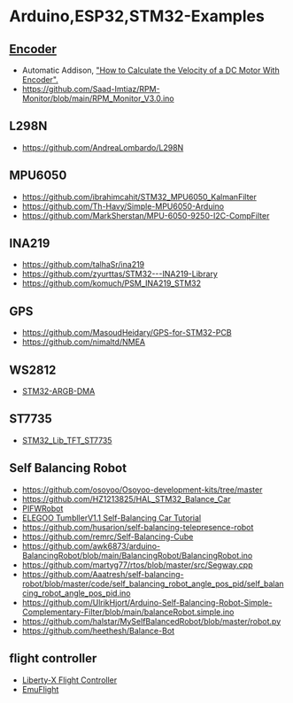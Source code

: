 # Arduino,ESP32,STM32-Examples

[Encoder](https://www.arduino.cc/reference/en/libraries/encoder/)
--
- Automatic Addison, ["How to Calculate the Velocity of a DC Motor With Encoder".](https://automaticaddison.com/how-to-calculate-the-velocity-of-a-dc-motor-with-encoder/)
- https://github.com/Saad-Imtiaz/RPM-Monitor/blob/main/RPM_Monitor_V3.0.ino

L298N
--
- https://github.com/AndreaLombardo/L298N

MPU6050
--
- https://github.com/ibrahimcahit/STM32_MPU6050_KalmanFilter
- https://github.com/Th-Havy/Simple-MPU6050-Arduino
- https://github.com/MarkSherstan/MPU-6050-9250-I2C-CompFilter

INA219
--
- https://github.com/talhaSr/ina219
- https://github.com/zyurttas/STM32---INA219-Library
- https://github.com/komuch/PSM_INA219_STM32

GPS
--
- https://github.com/MasoudHeidary/GPS-for-STM32-PCB
- https://github.com/nimaltd/NMEA

WS2812
--
- [STM32-ARGB-DMA](https://github.com/Crazy-Geeks/STM32-ARGB-DMA)

ST7735
--
- [STM32_Lib_TFT_ST7735](https://github.com/GolinskiyKonstantin/STM32_Lib_TFT_ST7735)

Self Balancing Robot
--
- https://github.com/osoyoo/Osoyoo-development-kits/tree/master
- https://github.com/HZ1213825/HAL_STM32_Balance_Car
- [PIFWRobot](https://github.com/tuannv0898/PIFer)
- [ELEGOO TumbllerV1.1 Self-Balancing Car Tutorial](https://github.com/elegooofficial/ELEGOO-TumbllerV1.1-Self-Balancing-Car-Tutorial)
- https://github.com/husarion/self-balancing-telepresence-robot
- https://github.com/remrc/Self-Balancing-Cube
- https://github.com/awk6873/arduino-BalancingRobot/blob/main/BalancingRobot/BalancingRobot.ino
- https://github.com/martyg77/rtos/blob/master/src/Segway.cpp
- https://github.com/Aaatresh/self-balancing-robot/blob/master/code/self_balancing_robot_angle_pos_pid/self_balancing_robot_angle_pos_pid.ino
- https://github.com/UlrikHjort/Arduino-Self-Balancing-Robot-Simple-Complementary-Filter/blob/main/balanceRobot.simple.ino
- https://github.com/halstar/MySelfBalancedRobot/blob/master/robot.py
- https://github.com/heethesh/Balance-Bot

flight controller
--
- [Liberty-X Flight Controller](https://github.com/F33RNI/Liberty-X)
- [EmuFlight](https://github.com/emuflight/EmuFlight)
